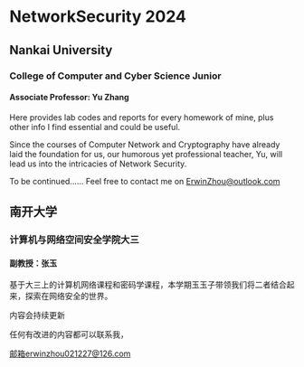 #  NetworkSecurity 2024
## Nankai University
###  College of Computer and Cyber Science Junior
#### Associate Professor: Yu Zhang



Here provides lab codes and reports for every homework of mine, plus other info I find essential and could be useful.

Since the courses of Computer Network and Cryptography have already laid the foundation for us, our humorous yet professional teacher, Yu, will lead us into the intricacies of Network Security.

To be continued......
Feel free to contact me on ErwinZhou@outlook.com







## 南开大学

### 计算机与网络空间安全学院大三

#### 副教授：张玉

基于大三上的计算机网络课程和密码学课程，本学期玉玉子带领我们将二者结合起来，探索在网络安全的世界。

内容会持续更新

任何有改进的内容都可以联系我，

邮箱erwinzhou021227@126.com